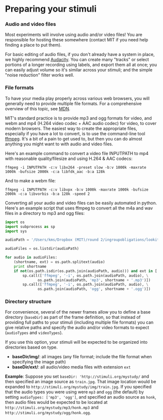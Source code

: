 # Preparing your stimuli

### Audio and video files

Most experiments will involve using audio and/or video files! You are responsible for hosting these somewhere (contact MIT if you need help finding a place to put them).

For basic editing of audio files, if you don't already have a system in place, we highly recommend [Audacity](http://www.audacityteam.org/). You can create many "tracks" or select portions of a longer recording using labels, and export them all at once; you can easily adjust volume so it's similar across your stimuli; and the simple "noise reduction" filter works well.

### File formats

To have your media play properly across various web browsers, you will generally need to provide multiple file formats. For a comprehensive overview of this topic, see [MDN](https://developer.mozilla.org/en-US/docs/Web/HTML/Supported_media_formats). 

MIT's standard practice is to provide mp3 and ogg formats for video, and webm and mp4 (H.264 video codec + AAC audio codec) for video, to cover modern browsers. The easiest way to create the appropriate files, especially if you have a lot to convert, is to use the command-line tool [ffmpeg](https://ffmpeg.org/). It's a bit of a pain to get used to, but then you can do almost anything you might want to with audio and video files. 

Here's an example command to convert a video file INPUTPATH to mp4 with reasonable quality/filesize and using H.264 & AAC codecs:

```ffmpeg -i INPUTPATH -c:v libx264 -preset slow -b:v 1000k -maxrate 1000k -bufsize 2000k -c:a libfdk_aac -b:a 128k```

And to make a webm file:

```ffmpeg -i INPUTPATH -c:v libvpx -b:v 1000k -maxrate 1000k -bufsize 2000k -c:a libvorbis -b:a 128k -speed 2```

Converting all your audio and video files can be easily automated in python. Here's an example script that uses ffmpeg to convert all the m4a and wav files in a directory to mp3 and ogg files:

```python
import os
import subprocess as sp
import sys

audioPath = '/Users/kms/Dropbox (MIT)/round 2/ingroupobligations/lookit stimuli/audio clips/'

audioFiles = os.listdir(audioPath)

for audio in audioFiles:
	(shortname, ext) = os.path.splitext(audio)
	print shortname
	if not(os.path.isdir(os.path.join(audioPath, audio))) and ext in ['.m4a', '.wav']:
		sp.call(['ffmpeg', '-i', os.path.join(audioPath, audio), \
		       os.path.join(audioPath, 'mp3', shortname + '.mp3')])
		sp.call(['ffmpeg', '-i', os.path.join(audioPath, audio), \
		       os.path.join(audioPath, 'ogg', shortname + '.ogg')])
```

### Directory structure

For convenience, several of the newer frames allow you to define a base directory (`baseDir`) as part of the frame definition, so that instead of providing full paths to your stimuli (including multiple file formats) you can give relative paths and specify the audio and/or video formats to expect (`audioTypes` and `videoTypes`).

If you use this option, your stimuli will be expected to be organized into directories based on type. 

- **baseDir/img/**: all images (any file format; include the file format when specifying the image path)
- **baseDir/ext/**: all audio/video media files with extension `ext`

**Example**: Suppose you set `baseDir: 'http://stimuli.org/mystudy/` and then specified an image source as `train.jpg`. That image location would be expanded to `http://stimuli.org/mystudy/img/train.jpg`. If you specified that the audio types you were using were `mp3` and `ogg` (the default) by setting `audioTypes: ['mp3', 'ogg']`, and specified an audio source as `honk`, then audio files would be expected to be located at `http://stimuli.org/mystudy/mp3/honk.mp3` and `http://stimuli.org/mystudy/ogg/honk.ogg`.
